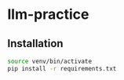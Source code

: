 # llm-practice

## Installation

```bash
source venv/bin/activate
pip install -r requirements.txt
```